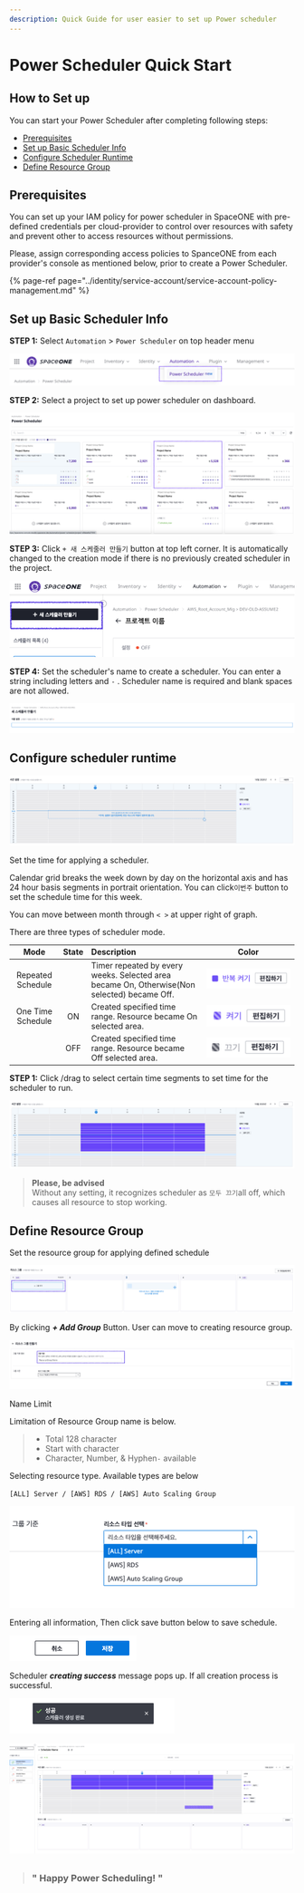 ```yaml
---
description: Quick Guide for user easier to set up Power scheduler
---
```


# Power Scheduler Quick Start

## How to Set up

You can start your Power Scheduler after completing following steps: 

* [Prerequisites](power-scheduler-quick-start.md#prerequisites)
* [Set up Basic Scheduler Info](power-scheduler-quick-start.md#set-up-basic-scheduler-info)
* [Configure Scheduler Runtime](power-scheduler-quick-start.md#configure-scheduler-runtime)
* [Define Resource Group](power-scheduler-quick-start.md#define-resource-group)

## Prerequisites

You can set up your IAM policy for power scheduler in SpaceONE with pre-defined credentials per cloud-provider to control over resources with safety and prevent other to access resources without permissions.

Please, assign corresponding access policies to SpanceONE from each provider's console as mentioned below, prior to create a Power Scheduler.

{% page-ref page="../identity/service-account/service-account-policy-management.md" %}

## Set up Basic Scheduler Info

**STEP 1:** Select `Automation` &gt; `Power Scheduler` on top header menu 

![Select Power Scheduler on menu](../.gitbook/assets/image%20%283%29.png)



**STEP 2:** Select a project to set up power scheduler on dashboard. 

![Select a Project on Dashboard](../.gitbook/assets/image%20%2871%29.png)





**STEP 3:**  Click `+ 새 스케줄러 만들기` button at top left corner. It is automatically changed to the creation mode if there is no previously created scheduler in the project.

![&#xC0C8; &#xC2A4;&#xCF00;&#xC904;&#xB7EC; &#xB9CC;&#xB4E4;&#xAE30;](../.gitbook/assets/image%20%2822%29.png)





**STEP 4:**  Set the scheduler's name to create a scheduler. You can enter a string including letters and  `-` . Scheduler name is required and blank spaces are not allowed.

![](../.gitbook/assets/image%20%2842%29.png)

### 



## Configure scheduler runtime

![set a time schedule to apply](../.gitbook/assets/image%20%2841%29.png)

Set the time for applying a scheduler.   
  
Calendar grid breaks the week down by day on the horizontal axis and has 24 hour basis segments in portrait orientation.  You can click`이번주` button to set the schedule time for this week.  

You can move between month through  `< >` at upper right of graph. 



There are three types of scheduler mode.

|  Mode | State | Description | Color |
| :---: | :---: | :--- | :---: |
| Repeated Schedule |  | Timer repeated by every weeks. Selected area became On, Otherwise\(Non selected\) became Off. | ![](../.gitbook/assets/image%20%288%29.png) |
| One Time Schedule | ON | Created specified time range. Resource became On selected area. | ![](../.gitbook/assets/image%20%2816%29.png) |
|  | OFF | Created specified time range. Resource became Off selected area. | ![](../.gitbook/assets/image%20%2855%29.png) |



**STEP 1:** Click /drag  to select certain time segments to set time for the scheduler to run.

![Scheduler calendar mouse Click / drag](../.gitbook/assets/image%20%2819%29.png)

> **Please, be advised**   
> Without any setting, it recognizes scheduler as `모두 끄기`all off, which causes all resource to stop working.

## Define Resource Group

Set the resource group for applying defined schedule  

![](../.gitbook/assets/image%20%2840%29.png)

By clicking _**+ Add Group**_ Button. User can move to creating resource group. 

![](../.gitbook/assets/image%20%2834%29.png)

Name Limit

Limitation of Resource Group name is below.

> * Total 128 character 
> * Start with character
> * Character, Number, & Hyphen`-`  available



Selecting resource type. Available types are below

`[ALL] Server / [AWS] RDS / [AWS] Auto Scaling Group`

![](../.gitbook/assets/image%20%2846%29.png)



Entering all information, Then click save button below to save schedule. 

![Save](../.gitbook/assets/image%20%284%29.png)

Scheduler _**creating success**_ message pops up. If all creation process is successful. 

![Pop up](../.gitbook/assets/image%20%2811%29.png)

![Describes created schedule](../.gitbook/assets/image%20%2824%29.png)



## 

> ### " Happy Power Scheduling! "



